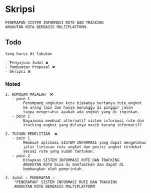 # Skripsi

    PENERAPAN SISTEM INFORMASI RUTE DAN TRACKING 
    ANGKUTAN KOTA BERBASIS MULTIPLATFORM.

## Todo

    Yang harus di lakukan

    - Pengajuan Judul ❌
    - Pembuatan Proposal ❌
    - Skripsi ❌

### Noted

    1. RUMUSAN MASALAH  ❌
       - poin 1
            Penumpang angkutan kota biasanya bertanya rute angkot 
            ke orang lain dan hanya menunggu di pinggir jalan 
            tanpa mengetahui apakah ada angkot yang di inginkan.
       - poin 2
            Bagaimana membuat alternatif sistem informasi rute dan 
            tracking angkot yang dulunya masih kurang informatif?

    2. TUJUAN PENELITIAN  ❌
       - poin 1
            Membuat aplikasi SISTEM INFORMASI yang dapat mengetahui 
            jalur lintasan rute angkot dan posisi angkot terdekat 
            sesuai rute yang sudah tentukan.
       - poin 2 
            Dihapkan SISTEM INFORMASI RUTE DAN TRACKING 
            ANGKUTAN KOTA bisa di manfaatkan dan dapat di 
            kembangkan oleh pemerintah.

    3. Judul : PENERAPAN ✅
        "PENERAPAN" SISTEM INFORMASI RUTE DAN TRACKING 
        ANGKUTAN KOTA BERBASIS MULTIPLATFORM
